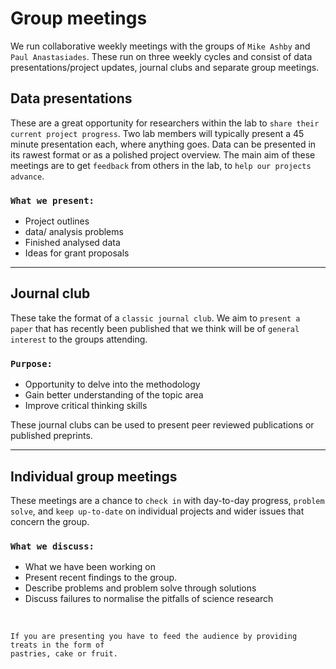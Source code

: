 # Group meetings

We run collaborative weekly meetings with the groups of `Mike Ashby` and `Paul Anastasiades`. These run on three weekly cycles and 
consist of data presentations/project updates, journal clubs and separate group meetings.


## Data presentations 

These are a great opportunity for researchers within the lab to `share their current project progress`. Two lab members will typically present a 45 minute presentation each, where anything goes. Data can be presented in its rawest format or as a polished project overview. The main aim of these
meetings are to get `feedback` from others in the lab, to `help our projects advance`.
 
### `What we present:`
- Project outlines  
- data/ analysis problems 
- Finished analysed data
- Ideas for grant proposals

---

## Journal club

These take the format of a `classic journal club`. We aim to `present a paper` that has recently been published that we think
will be of `general interest` to the groups attending. 

### `Purpose:`
- Opportunity to delve into the methodology 
- Gain better understanding of the topic area
- Improve critical thinking skills

These journal clubs can be used to present peer reviewed publications or published preprints.

---

## Individual group meetings

These meetings are a chance to `check in` with day-to-day progress, `problem solve`, and `keep up-to-date` on individual projects and wider issues that concern the group. 

### `What we discuss:`
- What we have been working on
- Present recent findings to the group.
- Describe problems and problem solve through solutions 
- Discuss failures to normalise the pitfalls of science research

&nbsp;

```{admonition} The unwritten rule
If you are presenting you have to feed the audience by providing treats in the form of 
pastries, cake or fruit.  
```
